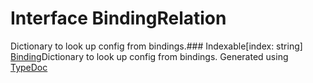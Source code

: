 # Interface BindingRelation
Dictionary to look up config from bindings.### Indexable[index: string] [Binding](_di_binding_.binding.html)Dictionary to look up config from bindings.
Generated using [TypeDoc](http://typedoc.io)